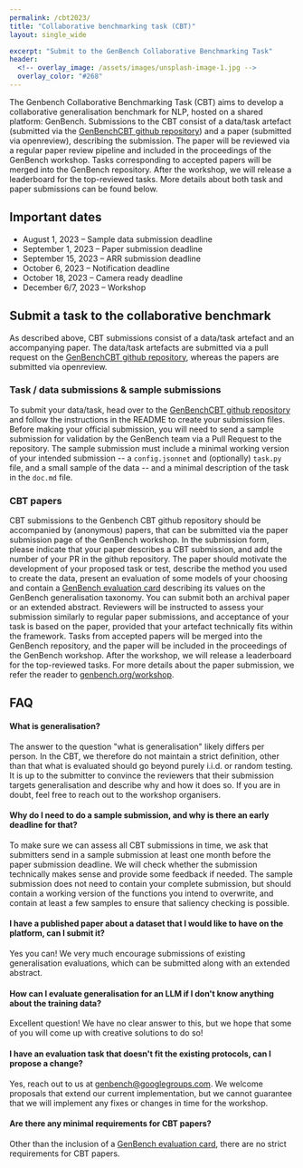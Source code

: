 ```yaml
---
permalink: /cbt2023/
title: "Collaborative benchmarking task (CBT)"
layout: single_wide

excerpt: "Submit to the GenBench Collaborative Benchmarking Task"
header:
  <!-- overlay_image: /assets/images/unsplash-image-1.jpg -->
  overlay_color: "#268"
---
```


The Genbench Collaborative Benchmarking Task (CBT) aims to develop a collaborative generalisation benchmark for NLP, hosted on a shared platform: GenBench.
Submissions to the CBT consist of a data/task artefact (submitted via the [GenBenchCBT github repository](https://github.com/GenBench/genbench_cbt)) and a paper (submitted via openreview), describing the submission. 
The paper will be reviewed via a regular paper review pipeline and included in the proceedings of the GenBench workshop. 
Tasks corresponding to accepted papers will be merged into the GenBench repository.
After the workshop, we will release a leaderboard for the top-reviewed tasks.
More details about both task and paper submissions can be found below.


## Important dates
- August 1, 2023 – Sample data submission deadline
- September 1, 2023 – Paper submission deadline
- September 15, 2023 – ARR submission deadline
- October 6, 2023 – Notification deadline
- October 18, 2023 – Camera ready deadline
- December 6/7, 2023 – Workshop

## Submit a task to the collaborative benchmark

As described above, CBT submissions consist of a data/task artefact and an accompanying paper.
The data/task artefacts are submitted via a pull request on the [GenBenchCBT github repository](https://github.com/GenBench/genbench_cbt), whereas the papers are submitted via openreview.

### Task / data submissions & sample submissions

To submit your data/task, head over to the [GenBenchCBT github repository](https://github.com/GenBench/genbench_cbt) and follow the instructions in the README to create your submission files. 
Before making your official submission, you will need to send a sample submission for validation by the GenBench team via a Pull Request to the repository.
The sample submission must include a minimal working version of your intended submission -- a `config.jsonnet` and (optionally) `task.py` file, and a small sample of the data -- and a minimal description of the task in the `doc.md` file. 

### CBT papers

CBT submissions to the Genbench CBT github repository should be accompanied by (anonymous) papers, that can be submitted via the paper submission page of the GenBench workshop.
In the submission form, please indicate that your paper describes a CBT submission, and add the number of your PR in the github repository.
The paper should motivate the development of your proposed task or test, describe the method you used to create the data, present an evaluation of some models of your choosing and contain a [GenBench evaluation card](https://genbench.org/eval_cards/) describing its values on the GenBench generalisation taxonomy.
You can submit both an archival paper or an extended abstract.
Reviewers will be instructed to assess your submission similarly to regular paper submissions, and acceptance of your task is based on the paper, provided that your artefact technically fits within the framework.
Tasks from accepted papers will be merged into the GenBench repository, and the paper will be included in the proceedings of the GenBench workshop. 
After the workshop, we will release a leaderboard for the top-reviewed tasks. For more details about the paper submission, we refer the reader to [genbench.org/workshop](https://genbench.org/workshop).

## FAQ
#### What is generalisation?
The answer to the question "what is generalisation" likely differs per person. In the CBT, we therefore do not maintain a strict definition, other than that what is evaluated should go beyond purely i.i.d. or random testing. It is up to the submitter to convince the reviewers that their submission targets generalisation and describe why and how it does so. If you are in doubt, feel free to reach out to the workshop organisers.

#### Why do I need to do a sample submission, and why is there an early deadline for that?
To make sure we can assess all CBT submissions in time, we ask that submitters send in a sample submission at least one month before the paper submission deadline. We will check whether the submission technically makes sense and provide some feedback if needed. The sample submission does not need to contain your complete submission, but should contain a working version of the functions you intend to overwrite, and contain at least a few samples to ensure that saliency checking is possible.

#### I have a published paper about a dataset that I would like to have on the platform, can I submit it?
Yes you can! We very much encourage submissions of existing generalisation evaluations, which can be submitted along with an extended abstract.

#### How can I evaluate generalisation for an LLM if I don't know anything about the training data?
Excellent question! We have no clear answer to this, but we hope that some of you will come up with creative solutions to do so!

#### I have an evaluation task that doesn't fit the existing protocols, can I propose a change?
Yes, reach out to us at genbench@googlegroups.com. 
We welcome proposals that extend our current implementation, but we cannot guarantee that we will implement any fixes or changes in time for the workshop.

#### Are there any minimal requirements for CBT papers?
Other than the inclusion of a [GenBench evaluation card](https://genbench.org/eval_cards/), there are no strict requirements for CBT papers.
